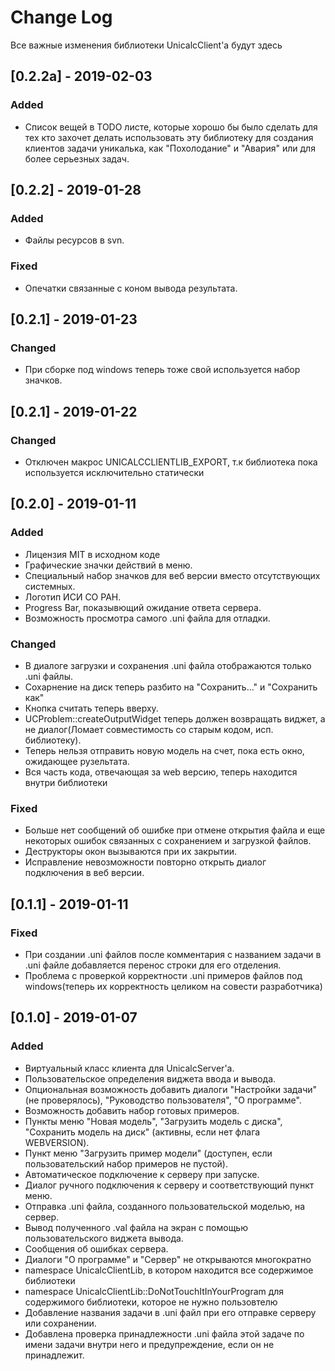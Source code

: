 # Change Log
Все важные изменения библиотеки UnicalcClient'а будут здесь

## [0.2.2a] - 2019-02-03
### Added
- Список вещей в TODO листе, которые хорошо бы было сделать для тех кто захочет делать использовать эту библиотеку для создания клиентов задачи уникалька, как "Похолодание" и "Авария" или для более серьезных задач.

## [0.2.2] - 2019-01-28
### Added
- Файлы ресурсов в svn.

### Fixed
- Опечатки связанные с коном вывода результата.

## [0.2.1] - 2019-01-23
### Changed
- При сборке под windows теперь тоже свой используется набор значков.

## [0.2.1] - 2019-01-22
### Changed
- Отключен макрос UNICALCCLIENTLIB_EXPORT, т.к библиотека пока используется исключительно статически

## [0.2.0] - 2019-01-11
### Added
- Лицензия MIT в исходном коде
- Графические значки действий в меню.
- Специальный набор значков для веб версии вместо отсутствующих системных.
- Логотип ИСИ СО РАН.
- Progress Bar, показывющий ожидание ответа сервера.
- Возможность просмотра самого .uni файла для отладки.

### Changed
- В диалоге загрузки и сохранения .uni файла отображаются только .uni файлы.
- Сохарнение на диск теперь разбито на "Сохранить..." и "Сохранить как"
- Кнопка считать теперь вверху.
- UCProblem::createOutputWidget теперь должен возвращать виджет, а не диалог(Ломает совместимость со старым кодом, исп. библиотеку).
- Теперь нельзя отправить новую модель на счет, пока есть окно, ожидающее рузельтата.
- Вся часть кода, отвечающая за web версию, теперь находится внутри библиотеки

### Fixed
- Больше нет сообщений об ошибке при отмене открытия файла и еще некоторых ошибок связанных с сохранением и загрузкой файлов.
- Деструкторы окон вызываются при их закрытии.
- Исправление невозможности повторно открыть диалог подключения в веб версии.

## [0.1.1] - 2019-01-11
### Fixed
- При создании .uni файлов после комментария с названием задачи в .uni файле добавляется перенос строки для его отделения.
- Проблема с проверкой корректности .uni примеров файлов под windows(теперь их корректность целиком на совести разработчика)

## [0.1.0] - 2019-01-07
### Added
- Виртуальный класс клиента для UnicalcServer'а.
- Пользовательское определения виджета ввода и вывода.
- Опциональная возможность добавить диалоги "Настройки задачи"(не проверялось), "Руководство пользователя", "О программе".
- Возможность добавить набор готовых примеров.
- Пункты меню "Новая модель", "Загрузить модель с диска", "Сохранить модель на диск" (активны, если нет флага WEBVERSION).
- Пункт меню "Загрузить пример модели" (доступен, если пользовательский набор примеров не пустой).
- Автоматическое подключение к серверу при запуске.
- Диалог ручного подключения к серверу и соответствующий пункт меню.
- Отправка .uni файла, созданного пользовательской моделью, на сервер.
- Вывод полученного .val файла на экран с помощью пользовательского виджета вывода.
- Сообщения об ошибках сервера.
- Диалоги "О программе" и "Сервер" не открываются многократно
- namespace UnicalcClientLib, в котором находится все содержимое библиотеки
- namespace UnicalcClientLib::DoNotTouchItInYourProgram для содержимого библиотеки, которое не нужно пользовтелю
- Добавление названия задачи в .uni файл при его отправке серверу или сохранении.
- Добавлена проверка принадлежности .uni файла этой задаче по имени задачи внутри него и предупреждение, если он не принадлежит.
